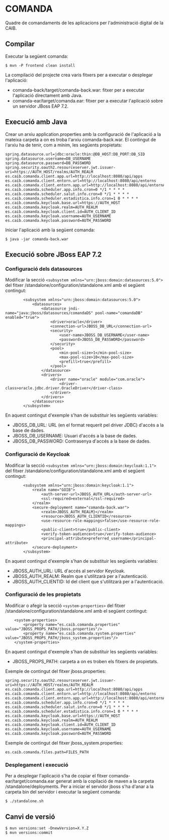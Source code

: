 # COMANDA
Quadre de comandaments de les aplicacions per l'administració digital de la CAIB.

## Compilar
Executar la següent comanda:

```
$ mvn -P frontend clean install
```
La compilació del projecte crea varis fitxers per a executar o desplegar l'aplicació:
- comanda-back/target/comanda-back.war: fitxer per a executar l'aplicació directament amb Java.
- comanda-ear/target/comanda.ear: fitxer per a executar l'aplicació sobre un servidor JBoss EAP 7.2.

## Execució amb Java
Crear un arxiu application.properties amb la configuració de l'aplicació a la mateixa carpeta a on es troba l'arxiu comanda-back.war. El contingut de l'arxiu ha de tenir, com a mínim, les següents propietats:

```
spring.datasource.url=jdbc:oracle:thin:@DB_HOST:DB_PORT:DB_SID
spring.datasource.username=DB_USERNAME
spring.datasource.password=DB_PASSWORD
spring.security.oauth2.resourceserver.jwt.issuer-uri=https://AUTH_HOST/realms/AUTH_REALM
es.caib.comanda.client.app.url=http://localhost:8080/api/apps
es.caib.comanda.client.entorn.url=http://localhost:8080/api/entorns
es.caib.comanda.client.entorn.app.url=http://localhost:8080/api/entornApps
es.caib.comanda.scheduler.app.info.cron=0 */1 * * * *
es.caib.comanda.scheduler.salut.info.cron=0 */1 * * * *
es.caib.comanda.scheduler.estadistica.info.cron=1 0 * * * *
es.caib.comanda.keycloak.base.url=https://AUTH_HOST
es.caib.comanda.keycloak.realm=AUTH_REALM
es.caib.comanda.keycloak.client.id=AUTH_CLIENT_ID
es.caib.comanda.keycloak.username=AUTH_USERNAME
es.caib.comanda.keycloak.password=AUTH_PASSWORD
```
Iniciar l'aplicació amb la següent comanda:

```
$ java -jar comanda-back.war
```
## Execució sobre JBoss EAP 7.2

### Configuració dels datasources
Modificar la secció `<subsystem xmlns="urn:jboss:domain:datasources:5.0">` del fitxer /standalone/configuration/standalone.xml amb el següent contingut:

```
        <subsystem xmlns="urn:jboss:domain:datasources:5.0">
            <datasources>
                <datasource jndi-name="java:jboss/datasources/comandaDS" pool-name="comandaDB" enabled="true">
                    <driver>oracle</driver>
                    <connection-url>JBOSS_DB_URL</connection-url>
                    <security>
                        <user-name>JBOSS_DB_USERNAME</user-name>
                        <password>JBOSS_DB_PASSWORD</password>
                    </security>
                    <pool>
                        <min-pool-size>1</min-pool-size>
                        <max-pool-size>10</max-pool-size>
                        <prefill>true</prefill>
                    </pool>
                </datasource>
                <drivers>
                    <driver name="oracle" module="com.oracle">
                        <driver-class>oracle.jdbc.driver.OracleDriver</driver-class>
                    </driver>
                </drivers>
            </datasources>
        </subsystem>
```
En aquest contingut d'exemple s'han de substituir les següents variables:
- JBOSS_DB_URL: URL (en el format requerit pel driver JDBC) d'accés a la base de dades.
- JBOSS_DB_USERNAME: Usuari d'accés a la base de dades.
- JBOSS_DB_PASSWORD: Contrasenya d'accés a la base de dades.

### Configuració de Keycloak
Modificar la secció `<subsystem xmlns="urn:jboss:domain:keycloak:1.1">` del fitxer /standalone/configuration/standalone.xml amb el següent contingut:

```
        <subsystem xmlns="urn:jboss:domain:keycloak:1.1">
            <realm name="GOIB">
                <auth-server-url>JBOSS_AUTH_URL</auth-server-url>
                <ssl-required>external</ssl-required>
            </realm>
            <secure-deployment name="comanda-back.war">
                <realm>JBOSS_AUTH_REALM}</realm>
                <resource>JBOSS_AUTH_CLIENTID</resource>
                <use-resource-role-mappings>false</use-resource-role-mappings>
                <public-client>true</public-client>
                <verify-token-audience>true</verify-token-audience>
                <principal-attribute>preferred_username</principal-attribute>
            </secure-deployment>
        </subsystem>
```
En aquest contingut d'exemple s'han de substituir les següents variables:
- JBOSS_AUTH_URL: URL d'accés al servidor Keycloak.
- JBOSS_AUTH_REALM: Realm que s'utilitzarà per a l'autenticació.
- JBOSS_AUTH_CLIENTID: Id del client que s'utilitzarà per a l'autenticació.

### Configuració de les propietats
Modificar o afegir la secció `<system-properties>` del fitxer /standalone/configuration/standalone.xml amb el següent contingut:

```
    <system-properties>
        <property name="es.caib.comanda.properties" value="JBOSS_PROPS_PATH/jboss.properties"/>
        <property name="es.caib.comanda.system.properties" value="JBOSS_PROPS_PATH/jboss_system.properties"/>
    </system-properties>
```
En aquest contingut d'exemple s'han de substituir les següents variables:
- JBOSS_PROPS_PATH: carpeta a on es troben els fitxers de propietats.

Exemple de contingut del fitxer jboss.properties:

```
spring.security.oauth2.resourceserver.jwt.issuer-uri=https://AUTH_HOST/realms/AUTH_REALM
es.caib.comanda.client.app.url=http://localhost:8080/api/apps
es.caib.comanda.client.entorn.url=http://localhost:8080/api/entorns
es.caib.comanda.client.entorn.app.url=http://localhost:8080/api/entornApps
es.caib.comanda.scheduler.app.info.cron=0 */1 * * * *
es.caib.comanda.scheduler.salut.info.cron=0 */1 * * * *
es.caib.comanda.scheduler.estadistica.info.cron=1 0 * * * *
es.caib.comanda.keycloak.base.url=https://AUTH_HOST
es.caib.comanda.keycloak.realm=AUTH_REALM
es.caib.comanda.keycloak.client.id=AUTH_CLIENT_ID
es.caib.comanda.keycloak.username=AUTH_USERNAME
es.caib.comanda.keycloak.password=AUTH_PASSWORD
```
Exemple de contingut del fitxer jboss_system.properties:

```
es.caib.comanda.files.path=FILES_PATH
```
### Desplegament i execució
Per a desplegar l'aplicació s'ha de copiar el fitxer comanda-ear/target/comanda.ear generat amb la copilació de maven a la carpeta /standalone/deployments.
Per a iniciar el servidor jboss s'ha d'anar a la carpeta bin del servidor i executar la següent comanda:

```
$ ./standalone.sh
```

## Canvi de versió

```
$ mvn versions:set -DnewVersion=X.Y.Z
$ mvn versions:commit
```
